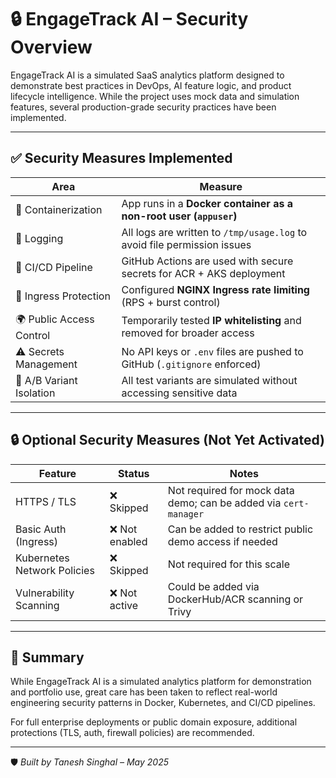 # 🔒 EngageTrack AI – Security Overview

EngageTrack AI is a simulated SaaS analytics platform designed to demonstrate best practices in DevOps, AI feature logic, and product lifecycle intelligence. While the project uses mock data and simulation features, several production-grade security practices have been implemented.

---

## ✅ Security Measures Implemented

| Area                        | Measure                                                                 |
|-----------------------------|--------------------------------------------------------------------------|
| 🔐 Containerization         | App runs in a **Docker container as a non-root user (`appuser`)**        |
| 🧾 Logging                  | All logs are written to `/tmp/usage.log` to avoid file permission issues |
| 🔁 CI/CD Pipeline           | GitHub Actions are used with secure secrets for ACR + AKS deployment     |
| 🧱 Ingress Protection       | Configured **NGINX Ingress rate limiting** (RPS + burst control)         |
| 🌍 Public Access Control    | Temporarily tested **IP whitelisting** and removed for broader access     |
| ⚠️ Secrets Management      | No API keys or `.env` files are pushed to GitHub (`.gitignore` enforced) |
| 🧪 A/B Variant Isolation    | All test variants are simulated without accessing sensitive data         |

---

## 🔒 Optional Security Measures (Not Yet Activated)

| Feature                     | Status     | Notes |
|----------------------------|------------|-------|
| HTTPS / TLS                | ❌ Skipped  | Not required for mock data demo; can be added via `cert-manager` |
| Basic Auth (Ingress)       | ❌ Not enabled | Can be added to restrict public demo access if needed |
| Kubernetes Network Policies| ❌ Skipped  | Not required for this scale |
| Vulnerability Scanning     | ❌ Not active | Could be added via DockerHub/ACR scanning or Trivy |

---

## 📌 Summary

While EngageTrack AI is a simulated analytics platform for demonstration and portfolio use, great care has been taken to reflect real-world engineering security patterns in Docker, Kubernetes, and CI/CD pipelines.

For full enterprise deployments or public domain exposure, additional protections (TLS, auth, firewall policies) are recommended.

---

🛡️ *Built by Tanesh Singhal – May 2025*
